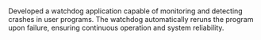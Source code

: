 #
Developed a watchdog application capable of monitoring and detecting crashes in user programs.
The watchdog automatically reruns the program upon failure, ensuring continuous operation and system reliability.

